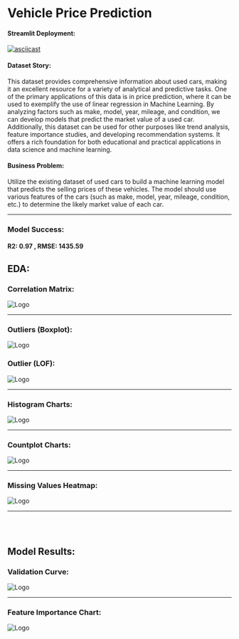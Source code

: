# Vehicle Price Prediction

#### Streamlit Deployment:
[![asciicast](https://upload.wikimedia.org/wikipedia/commons/thumb/7/77/Streamlit-logo-primary-colormark-darktext.png/1024px-Streamlit-logo-primary-colormark-darktext.png)](https://github.com/muhammedakar/Vehicle_Price_Prediction/blob/master/assets/Vehicle_Price_Predict_Deployment.mp4)


#### Dataset Story:
This dataset provides comprehensive information about used cars, making it an excellent resource for a variety of analytical and predictive tasks.
One of the primary applications of this data is in price prediction, where it can be used to exemplify the use of linear regression in Machine Learning.
By analyzing factors such as make, model, year, mileage, and condition, we can develop models that predict the market value of a used car. Additionally, this dataset can be used for other purposes like trend analysis,
feature importance studies, and developing recommendation systems. It offers a rich foundation for both educational and practical applications in data science and machine learning.

#### Business Problem:
Utilize the existing dataset of used cars to build a machine learning model that predicts the selling prices of these vehicles.
The model should use various features of the cars (such as make, model, year, mileage, condition, etc.) to determine the likely market value of each car.

---
### Model Success:
#### R2: 0.97 , RMSE: 1435.59 

## EDA:

### Correlation Matrix:
![Logo](https://github.com/muhammedakar/Vehicle_Price_Prediction/blob/master/charts/corr.png)

---

### Outliers (Boxplot):
![Logo](https://github.com/muhammedakar/Vehicle_Price_Prediction/blob/master/charts/box.png)

### Outlier (LOF):
![Logo](https://github.com/muhammedakar/Vehicle_Price_Prediction/blob/master/charts/lof.png)

---

### Histogram Charts:
![Logo](https://github.com/muhammedakar/Vehicle_Price_Prediction/blob/master/charts/num_gra.png)

---

### Countplot Charts:
![Logo](https://github.com/muhammedakar/Vehicle_Price_Prediction/blob/master/charts/cat_gra.png)

---


### Missing Values Heatmap:
![Logo](https://github.com/muhammedakar/Vehicle_Price_Prediction/blob/master/charts/miss_heat.png)

-----

<br></br>
## Model Results:

### Validation Curve:
![Logo](https://github.com/muhammedakar/Vehicle_Price_Prediction/blob/master/charts/model_val.png)

---

### Feature Importance Chart:
![Logo](https://github.com/muhammedakar/Vehicle_Price_Prediction/blob/master/charts/feature.png)

